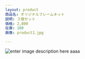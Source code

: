 ```yaml
---
layout: product
商品名: オリジナルフレームキット
説明: ３個セット
価格: 2,800
在庫: 100
画像: product1.jpg

---
```

![enter image description here](https://lh3.googleusercontent.com/GVxQTlLoAR5iG-YDBUdk00yTNefHMfwI8KUAES7-z9k8S8ZCAbrnOLRSV_PZiv0MElareAzfaG7m)
aaaa
<!--stackedit_data:
eyJoaXN0b3J5IjpbNjI4NTE5NjczLDUxMDc2Njc1NF19
-->